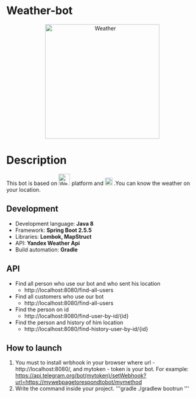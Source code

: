 # Weather-bot
<p align="center"><img src="https://cdn-icons-png.flaticon.com/512/1163/1163624.png"
alt="Weather" height="300" />

# Description
This bot is based on <img src="https://cdn-icons-png.flaticon.com/512/226/226777.png" alt="Weather" height="30"/> platform and <img src="https://upload.wikimedia.org/wikipedia/commons/thumb/4/44/Spring_Framework_Logo_2018.svg/1280px-Spring_Framework_Logo_2018.svg.png" alt="Weather" height="20" /> 
.You can know the weather on your location.

## Development
- Development language: **Java 8**
- Framework: **Spring Boot 2.5.5**
- Libraries: **Lombok, MapStruct**
- API: **Yandex Weather Api**
- Build automation: **Gradle**

## API

- Find all person who use our bot and who sent his location
  -  http://localhost:8080/find-all-users
- Find all customers who use our bot
  -  http://localhost:8080/find-all-users
- Find the person on id
  -  http://localhost:8080/find-user-by-id/{id}
- Find the person and history of him location
  -  http://localhost:8080/find-history-user-by-id/{id}
  
 ## How to launch
 1. You must to install wrbhook in your browser where url - http://localhost:8080/, and mytoken - token is your bot. For example: https://api.telegram.org/bot(mytoken)/setWebhook?url=https://mywebpagetorespondtobot/mymethod
 2. Write the command inside your project.
 '''gradle
    ./gradlew bootrun
 '''
